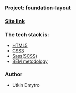 ### Project: foundation-layout

### [Site link](https://dmitro-utkin.github.io/foundation-layout/)

### The tech stack is:

- [HTML5](https://developer.mozilla.org/en-US/docs/Web/HTML)
- [CSS3](https://developer.mozilla.org/en-US/docs/Web/CSS)
- [Sass(SCSS)](https://sass-lang.com/documentation/)
- [BEM metodology](https://en.bem.info/methodology/)

### Author

- Utkin Dmytro
